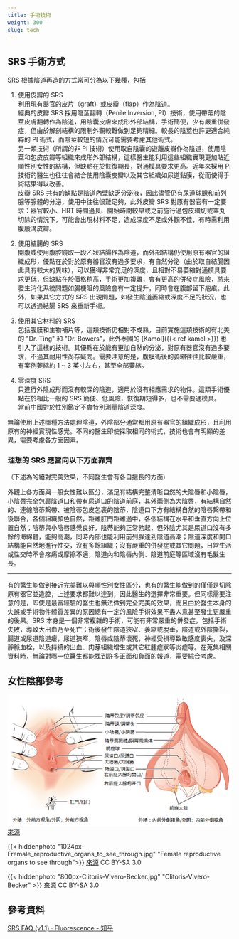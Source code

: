 ```yaml
---
title: 手術技術
weight: 300
slug: tech
---
```


## SRS 手術方式

SRS 根據陰道再造的方式常可分為以下幾種，包括

1. 使用皮瓣的 SRS\
   利用現有器官的皮片（graft）或皮瓣（flap）作為陰道。\
   經典的皮瓣 SRS 採用陰莖翻轉（Penile Inversion, PI）技術，使用帶蒂的陰莖皮膚翻轉作為陰道，用陰囊皮膚來成形外部結構，手術簡便，少有嚴重併發症，但由於解剖結構的限制外觀較難做到足夠精細。較長的陰莖也許更適合純粹的 PI 術式，而陰莖較短的情況可能需要考慮其他術式。\
   另一類技術（所謂的非 PI 技術）使用取自陰囊的遊離皮瓣作為陰道，使用陰莖和包皮皮瓣等組織來成形外部結構，這樣醫生能利用這些組織實現更加貼近順性別女性的結構，但缺點在於恢復期長，對通模具要求更高。近年來採用 PI 技術的醫生也往往會結合使用陰囊皮瓣以及其它組織如尿道黏膜，從而使得手術結果得以改善。\
   皮瓣 SRS 共有的缺點是陰道內壁缺乏分泌液，因此儘管仍有尿道球腺和前列腺等腺體的分泌，使用中往往很難足夠，此外皮瓣 SRS 對原有器官有一定要求：器官較小、HRT 時間過長、開始時間較早或之前施行過包皮環切或睪丸切除的情況下，可能會出現材料不足，造成深度不足或外觀不佳，有時需利用腹股溝皮瓣。

1. 使用結腸的 SRS\
   開腹或使用腹腔鏡取一段乙狀結腸作為陰道，而外部結構仍使用原有器官的組織成形，優點在於對於原有器官沒有過多要求，有自然分泌（由於取自結腸因此具有較大的異味），可以獲得非常充足的深度，且相對不易萎縮對通模具要求更低，但缺點在於價格稍高，手術更加複雜，會有更高的併發症風險，將來發生消化系統問題如腸梗阻的風險會有一定提升，同時會在腹部留下疤痕。此外，如果其它方式的 SRS 出現問題，如發生陰道萎縮或深度不足的狀況，也可以透過結腸 SRS 來重新手術。

1. 使用其它材料的 SRS\
   包括腹膜和生物補片等，這類技術仍相對不成熟，目前實施這類技術的有北美的 "Dr. Ting" 和 "Dr. Bowers"，此外泰國的 [Kamol]({{< ref kamol >}}) 也引入了這樣的技術。其優點在於能有更加自然的分泌，對原有器官沒有過多要求，不過其耐用性尚存疑問。需要注意的是，腹膜術後的萎縮往往比較嚴重，有案例萎縮約 1 ~ 3 英寸左右，甚至全部萎縮。

1. 零深度 SRS\
   只進行外陰成形而沒有較深的陰道，適用於沒有相應需求的物件。這類手術優點在於相比一般的 SRS 簡便、低風險，恢復期短得多，也不需要通模具。\
   當前中國對於性別鑑定不會特別測量陰道深度。

無論使用上述哪種方法處理陰道，外陰部分通常都用原有器官的組織成形，且利用原有的神經實現性感覺。不同的醫生即使採取相同的術式，技術也會有明顯的差異，需要考慮各方面因素。

### 理想的 SRS 應當向以下方面靠齊

（下述為的絕對完美效果，不同醫生會有各自擅長的方面)

外觀上各方面與一般女性難以區分，滿足有結構完整清晰自然的大陰唇和小陰唇，小陰唇完全包裹陰道口和帶有尿道口的陰道前庭，其外兩側為大陰唇，有結構自然的、連線陰蒂繫帶、被陰蒂包皮包裹的陰蒂，陰道口下方有結構自然的陰唇繫帶和後聯合，各個組織顏色自然，距離肛門距離適中，各個結構在水平和垂直方向上位置自然；陰蒂與小陰唇感覺良好，陰蒂能夠正常勃起，但外陰尤其是尿道口沒有多餘的海綿體，能夠高潮，同時內部也能利用前列腺達到陰道高潮；陰道深度和開口結構能自然地進行性交，沒有多餘組織；沒有嚴重的併發症或其它問題，日常生活或性交時不會疼痛或摩擦不適，陰道內和陰唇內側、陰道前庭等區域沒有毛髮生長。

---

有的醫生能做到接近完美難以與順性別女性區分，也有的醫生能做到的僅僅是切除原有器官並造腔，上述要求都難以達到，因此醫生的選擇非常重要。但同樣需要注意的是，即使是最富經驗的醫生也無法做到完全完美的效果，而且由於醫生本身的失誤或手術物件體質差異的原因總有一定的風險手術效果不盡人意甚至發生更嚴重的後果。SRS 本身是一個非常複雜的手術，可能有非常嚴重的併發症，包括手術失敗，導致大出血乃至死亡；術後發生陰道狹窄、萎縮或脫垂，陰道或外陰撕裂，腸道或尿道陰道瘻，尿道狹窄，陰唇或陰蒂壞死，神經受損導致敏感度喪失，及深靜脈血栓，以及持續的出血、肉芽組織增生或其它紅腫症狀等炎症等。在蒐集相關資料時，無論對哪一位醫生都能找到許多正面和負面的報道，需要綜合考慮。

## 女性陰部參考

![Female Reproductive System](vulva_figure_zh.png)
[來源](https://openstax.org/books/anatomy-and-physiology/pages/27-2-anatomy-and-physiology-of-the-female-reproductive-system)

{{< hiddenphoto "1024px-Fremale_reproductive_organs_to_see_through.jpg" "Female reproductive organs to see through">}}
[來源](https://commons.wikimedia.org/wiki/File:Fremale_reproductive_organs_to_see_through.jpg) CC BY-SA 3.0

{{< hiddenphoto "800px-Clitoris-Vivero-Becker.jpg" "Clitoris-Vivero-Becker" >}}
[來源](https://commons.wikimedia.org/wiki/File:Clitoris-Vivero-Becker.jpg) CC BY-SA 3.0

## 參考資料

[SRS FAQ (v1.1) · Fluorescence - 知乎](https://zhuanlan.zhihu.com/p/480695175)
